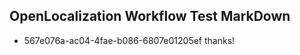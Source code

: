 ## OpenLocalization Workflow Test MarkDown
* 567e076a-ac04-4fae-b086-6807e01205ef 
thanks!<!--HONumber=Mar16_HO4-->
